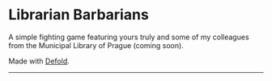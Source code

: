 # Librarian Barbarians

A simple fighting game featuring yours truly and some of my colleagues from the Municipal Library of Prague (coming soon).

Made with [Defold](https://defold.com/).

---
